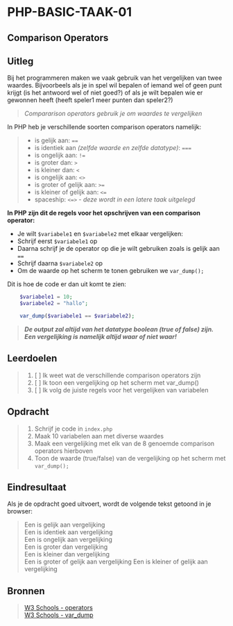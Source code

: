# PHP-BASIC-TAAK-01
## Comparison Operators
## Uitleg
Bij het programmeren maken we vaak gebruik van het vergelijken van twee waardes. Bijvoorbeels als je in spel wil bepalen of iemand wel of geen punt krijgt (is het antwoord wel of niet goed?) of als je wilt bepalen wie er gewonnen heeft (heeft speler1 meer punten dan speler2?)
>
>_Compararison operators gebruik je om waardes te vergelijken_
>
In PHP heb je verschillende soorten comparison operators namelijk:
>* is gelijk aan: `==`
>* is identiek aan _(zelfde waarde en zelfde datatype)_: `===`
>* is ongelijk aan: `!=`
>* is groter dan: `>`
>* is kleiner dan: `<`
>* is ongelijk aan: `<>`
>* is groter of gelijk aan: `>=`
>* is kleiner of gelijk aan: `<=`
>* spaceship: `<=>` - _deze wordt in een latere taak uitgelegd_

**In PHP zijn dit de regels voor het opschrijven van een comparison operator:**
* Je wilt `$variabele1` en `$variabele2` met elkaar vergelijken:
* Schrijf eerst `$variabele1` op
* Daarna schrijf je de operator op die je wilt gebruiken zoals is gelijk aan `==` 
* Schrijf daarna `$variabele2` op
* Om de waarde op het scherm te tonen gebruiken we `var_dump();`  
>
Dit is hoe de code er dan uit komt te zien:
```php
    $variabele1 = 10;
    $variabele2 = "hallo";

    var_dump($variabele1 == $variabele2);
```
>**_De output zal altijd van het datatype boolean (true of false) zijn. Een vergelijking is namelijk altijd waar of niet waar!_** 

## Leerdoelen
>1. [ ] Ik weet wat de verschillende comparison operators zijn
>2. [ ] Ik toon een vergelijking op het scherm met var_dump()
>3. [ ] Ik volg de juiste regels voor het vergelijken van variabelen

## Opdracht

>1. Schrijf je code in `index.php`
>2. Maak 10 variabelen aan met diverse waardes
>3. Maak een vergelijking met elk van de 8 genoemde comparison operators hierboven
>4. Toon de waarde (true/false) van de vergelijking op het scherm met `var_dump();` 

## Eindresultaat
Als je de opdracht goed uitvoert, wordt de volgende tekst getoond in je browser: 
>Een is gelijk aan vergelijking  
>Een is identiek aan vergelijking  
>Een is ongelijk aan vergelijking  
>Een is groter dan vergelijking  
>Een is kleiner dan vergelijking  
>Een is groter of gelijk aan vergelijking
>Een is kleiner of gelijk aan vergelijking

## Bronnen
>[W3 Schools - operators](https://www.w3schools.com/php/php_operators.asp)  
>[W3 Schools - var_dump](https://www.w3schools.com/php/func_var_var_dump.asp)
